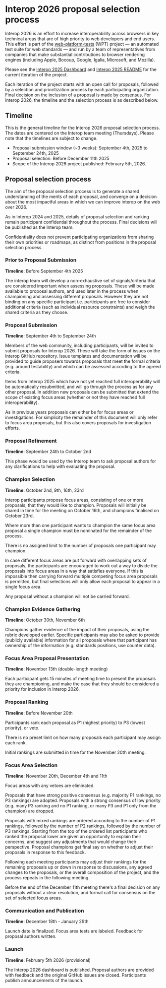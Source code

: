# Interop 2026 proposal selection process

Interop 2026 is an effort to increase interoperability across browsers
in key technical areas that are of high priority to web developers and
end users. This effort is part of the
[web-platform-tests](https://github.com/web-platform-tests/wpt) (WPT)
project — an automated test suite for web standards — and run by a
team of representatives from companies that make substantial
contributions to browser rendering engines (including Apple, Bocoup,
Google, Igalia, Microsoft, and Mozilla).

Please see the [Interop 2025 Dashboard](https://wpt.fyi/interop-2025)
and [Interop 2025
README](https://github.com/web-platform-tests/interop/blob/main/2025/README.md)
for the current iteration of the project.

Each iteration of the project starts with an open call for proposals,
followed by a selection and prioritization process by each
participating organization. Final decision on the inclusion of a
proposal is made by
[consensus](https://github.com/web-platform-tests/interop/blob/main/charter.md#:~:text=The%20team%20makes%20decisions%20based%20on%20consensus.%20A%20decision%20has%20consensus%20if%20it%20has%20support%20from%20at%20least%20two%20participating%20organizations%20and%20no%20opposition). For
Interop 2026, the timeline and the selection process is as described
below.

## Timeline

This is the general timeline for the Interop 2026 proposal selection 
process. The dates are centered on the Interop team meeting (Thursdays).
Please note that the timelines are subject to change.

*   Proposal submission window (~3 weeks): September 4th, 2025 to September 24th, 2025
*   Proposal selection: Before December 11th 2025
*   Scope of the Interop 2026 project published: February 5th, 2026.

## Proposal selection process

The aim of the proposal selection process is to generate a shared
understanding of the merits of each proposal, and converge on a
decision about the most impactful areas in which we can improve
interop on the web over 2026.

As in Interop 2024 and 2025, details of proposal selection and ranking
remain participant confidential throughout the process. Final decisions
will be published as the Interop team.

Confidentiality does not prevent participating organizations from
sharing their own priorities or roadmaps, as distinct from positions in the
proposal selection process.

### Prior to Proposal Submission

**Timeline**: Before September 4th 2025

The interop team will develop a non-exhaustive set of signals/criteria
that are considered important when assessing proposals. These will be
made available to proposal authors, and used later in the process when
championing and assessing different proposals. However they are not
binding on any specific participant i.e. participants are free to
consider additional criteria (such as individual resource constraints)
and weigh the shared criteria as they choose.

### Proposal Submission

**Timeline**: September 4th to September 24th

Members of the web community, including participants, will be invited
to submit proposals for Interop 2026. These will take the form of
issues on the Interop GitHub repository. Issue templates and
documentation will be provided to guide proposers towards proposals
that meet the formal criteria (e.g. around testability) and which can
be assessed according to the agreed criteria.

Items from Interop 2025 which have not yet reached full
interoperability will be automatically resubmitted, and will go
through the process as for any other proposal. In addition new
proposals can be submitted that extend the scope of existing focus
areas (whether or not they have reached full interoperability).

As in previous years proposals can either be for focus areas or
investigations. For simplicity the remainder of this document will
only refer to focus area proposals, but this also covers proposals for
investigation efforts.

### Proposal Refinement

**Timeline**: September 24th to October 2nd

This phase would be used by the Interop team to ask proposal authors for any clarifications to help with evaluating the proposal.

### Champion Selection

**Timeline**: October 2nd, 9th, 16th, 23rd

Interop participants propose focus areas, consisting of one or more
proposals, that they would like to champion. Proposals will initially
be shared in time for the meeting on October 16th, and champions
finalised on October 23rd.

Where more than one participant wants to champion the same focus area
proposal a single champion must be nominated for the remainder of the
process.

There is no assigned limit to the number of proposals one participant
may champion.

In case different focus areas are put forward with overlapping sets of
proposals, the participants are encouraged to work out a way to divide
the proposals into focus areas in a way that satisfies everyone. If
this is impossible then carrying forward multiple competing focus area
proposals is permitted, but final selections will only allow each
proposal to appear in a single focus area.

Any proposal without a champion will not be carried forward.

### Champion Evidence Gathering

**Timeline**: October 30th, November 6th

Champions gather evidence of the impact of their proposals, using the
rubric developed earlier. Specific participants may also be asked
to provide (publicly available) information for all proposals where
that participant has ownership of the information (e.g. standards
positions, use counter data).

### Focus Area Proposal Presentation

**Timeline**: November 13th (double-length meeting)

Each participant gets 15 minutes of meeting time to present the
proposals they are championing, and make the case that they should be
considered a priority for inclusion in Interop 2026.

### Proposal Ranking

**Timeline**: Before November 20th

Participants rank each proposal as P1 (highest priority) to P3 (lowest
priority), or veto.

There is no preset limit on how many proposals each participant may
assign each rank.

Initial rankings are submitted in time for the November 20th meeting.

### Focus Area Selection

**Timeline**: November 20th, December 4th and 11th

Focus areas with any vetoes are eliminated.

Proposals that have strong positive consensus (e.g. majority P1
rankings, no P3 rankings) are adopted. Proposals with a strong 
consensus of low priority (e.g. many P3 ranking and no P1
ranking, or many P3 and P1 only from the champion) are dropped.

Proposals with mixed rankings are ordered according to the number of
P1 rankings, followed by the number of P2 rankings, followed by the
number of P3 rankings. Starting from the top of the ordered list
participants who ranked the proposal lower are given an opportunity to
explain their concerns, and suggest any adjustments that would change
their perspective. Proposal champions get final say on whether to
adjust their proposals in response to this feedback.

Following each meeting participants may adjust their rankings for the
remaining proposals up or down in response to discussions, any agreed
changes to the proposals, or the overall composition of the project,
and the process repeats in the following meeting.

Before the end of the December 11th meeting there's a final decision
on any proposals without a clear resolution, and formal call for
consensus on the set of selected focus areas.

### Communication and Publication

**Timeline**: December 18th - January 29th

Launch date is finalized. Focus area tests are labeled. Feedback for
proposal authors written.

### Launch

**Timeline**: February 5th 2026 (provisional)

The Interop 2026 dashboard is published. Proposal authors are provided
with feedback and the original GitHub issues are closed. Participants
publish announcements of the launch.
